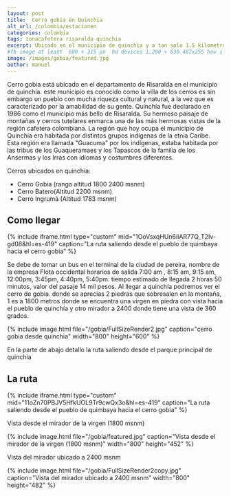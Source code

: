 ```yaml
---
layout: post
title:  Cerro gobia en Quinchia
alt_url: /colombia/estacionen
categories: colombia 
tags: zonacafetera risaralda quinchia
excerpt: Ubicado en el municipio de quinchia y a tan solo 1.5 kilometros de su parque principal por un terreno suave, el cual lleva a una hermosa vista de la villa de los cerros. Es ideal para personas que estan iniciando en el senderismo o hiking.
#fb image at least  600 × 315 px  hd devices 1.200 × 630 487x255 how i see it
image: /images/gobia/featured.jpg
author: manuel
---
```

Cerro gobia está ubicado en  el departamento de Risaralda en el municipio de quinchía. este municipio es  conocido como la villa de los cerros  es sin embargo un pueblo con mucha riqueza cultural y natural, a la vez que es caracterizado por la amabilidad de su gente.
Quinchía fue declarado en 1986 como el  municipio más bello de Risaralda. Su hermoso paisaje de montañas y cerros tutelares enmarca una de las más hermosas vistas de la región cafetera colombiana. 
La región que hoy ocupa el municipio de Quinchía era habitada por distintos grupos indígenas de la etnia Caribe. Esta región era llamada "Guacuma" por los indígenas, estaba habitada por las tribus de los Guaqueramaes y los Tapascos de la familia de los Ansermas y los Irras con idiomas y costumbres diferentes.

Cerros ubicados en quinchía:
- Cerro Gobia (rango altitud  1800  2400 msnm)
- Cerro Batero(Altitud 2200 msnm)
- Cerro Ingrumá (Altitud 1783 msnm)

## Como llegar

{% include iframe.html
    type="custom"
    mid="1OoVsxqHUn6iIAR77Q_T2Iv-gd08&hl=es-419"
    caption="La ruta saliendo desde el pueblo de quimbaya hacia el cerro gobia"
%}

Se debe de tomar un bus en el terminal de la ciudad de pereira, nombre de la empresa Flota occidental horarios de salida 7:00 am , 8:15 am, 9:15 am, 12:00pm, 3:45pm,  4:40pm, 5:40pm. tiempo estimado de llegada 2 horas 50 minutos,  valor del pasaje 14 mil pesos. 
Al llegar a quinchía podremos ver el cerro de gobia.
donde se aprecias 2 piedras que sobresalen en la montaña, 1 es a 1800 metros donde se encuentra una virgen en piedra con vista hacia el pueblo de quinchía  y otro mirador a 2400 donde tiene una vista de 360 grados.


{% include image.html 
   file="/gobia/FullSizeRender2.jpg" 
   caption="cerro gobia desde quinchia"
   width="800"
   height="600"
%} 

En la parte de abajo detallo la ruta saliendo desde el parque principal de quinchía 

## La ruta

{% include iframe.html
    type="custom"
    mid="11oZn70PBJV5HfkUOL9Tr9cwQx3o&hl=es-419"
    caption="La ruta saliendo desde el pueblo de quimbaya hacia el cerro gobia"
%}

Vista desde el mirador de la virgen (1800 msnm)

{% include image.html 
   file="/gobia/featured.jpg" 
   caption="Vista desde el mirador de la virgen (1800 msnm)"
   width="800"
   height="452"
%} 

Vista del mirador ubicado a 2400 msnm

{% include image.html 
   file="/gobia/FullSizeRender2copy.jpg" 
   caption="Vista del mirador ubicado a 2400 msnm"
   width="800"
   height="482"
%} 

